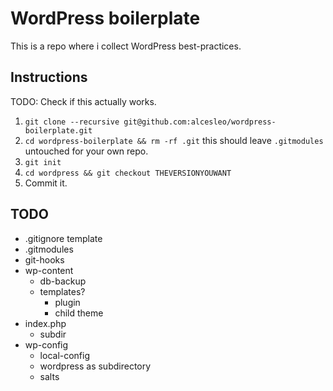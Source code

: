 # WordPress boilerplate

This is a repo where i collect WordPress best-practices.

## Instructions

TODO: Check if this actually works.

1. `git clone --recursive git@github.com:alcesleo/wordpress-boilerplate.git`
2. `cd wordpress-boilerplate && rm -rf .git` this should leave `.gitmodules` untouched for your own repo.
3. `git init`
4. `cd wordpress && git checkout THEVERSIONYOUWANT`
5. Commit it.

## TODO

+ .gitignore template
+ .gitmodules
+ git-hooks
+ wp-content
    + db-backup
    + templates?
        + plugin
        + child theme
+ index.php
    + subdir
+ wp-config
    + local-config
    + wordpress as subdirectory
    + salts

